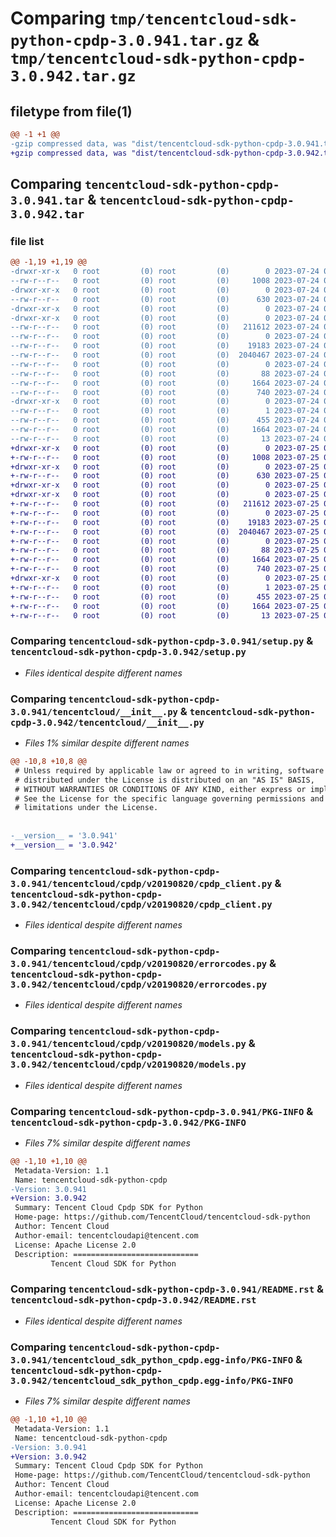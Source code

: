 # Comparing `tmp/tencentcloud-sdk-python-cpdp-3.0.941.tar.gz` & `tmp/tencentcloud-sdk-python-cpdp-3.0.942.tar.gz`

## filetype from file(1)

```diff
@@ -1 +1 @@
-gzip compressed data, was "dist/tencentcloud-sdk-python-cpdp-3.0.941.tar", last modified: Mon Jul 24 00:34:23 2023, max compression
+gzip compressed data, was "dist/tencentcloud-sdk-python-cpdp-3.0.942.tar", last modified: Tue Jul 25 04:15:12 2023, max compression
```

## Comparing `tencentcloud-sdk-python-cpdp-3.0.941.tar` & `tencentcloud-sdk-python-cpdp-3.0.942.tar`

### file list

```diff
@@ -1,19 +1,19 @@
-drwxr-xr-x   0 root         (0) root         (0)        0 2023-07-24 00:34:23.000000 tencentcloud-sdk-python-cpdp-3.0.941/
--rw-r--r--   0 root         (0) root         (0)     1008 2023-07-24 00:34:23.000000 tencentcloud-sdk-python-cpdp-3.0.941/setup.py
-drwxr-xr-x   0 root         (0) root         (0)        0 2023-07-24 00:34:23.000000 tencentcloud-sdk-python-cpdp-3.0.941/tencentcloud/
--rw-r--r--   0 root         (0) root         (0)      630 2023-07-24 00:34:23.000000 tencentcloud-sdk-python-cpdp-3.0.941/tencentcloud/__init__.py
-drwxr-xr-x   0 root         (0) root         (0)        0 2023-07-24 00:34:23.000000 tencentcloud-sdk-python-cpdp-3.0.941/tencentcloud/cpdp/
-drwxr-xr-x   0 root         (0) root         (0)        0 2023-07-24 00:34:23.000000 tencentcloud-sdk-python-cpdp-3.0.941/tencentcloud/cpdp/v20190820/
--rw-r--r--   0 root         (0) root         (0)   211612 2023-07-24 00:34:23.000000 tencentcloud-sdk-python-cpdp-3.0.941/tencentcloud/cpdp/v20190820/cpdp_client.py
--rw-r--r--   0 root         (0) root         (0)        0 2023-07-24 00:34:23.000000 tencentcloud-sdk-python-cpdp-3.0.941/tencentcloud/cpdp/v20190820/__init__.py
--rw-r--r--   0 root         (0) root         (0)    19183 2023-07-24 00:34:23.000000 tencentcloud-sdk-python-cpdp-3.0.941/tencentcloud/cpdp/v20190820/errorcodes.py
--rw-r--r--   0 root         (0) root         (0)  2040467 2023-07-24 00:34:23.000000 tencentcloud-sdk-python-cpdp-3.0.941/tencentcloud/cpdp/v20190820/models.py
--rw-r--r--   0 root         (0) root         (0)        0 2023-07-24 00:34:23.000000 tencentcloud-sdk-python-cpdp-3.0.941/tencentcloud/cpdp/__init__.py
--rw-r--r--   0 root         (0) root         (0)       88 2023-07-24 00:34:23.000000 tencentcloud-sdk-python-cpdp-3.0.941/setup.cfg
--rw-r--r--   0 root         (0) root         (0)     1664 2023-07-24 00:34:23.000000 tencentcloud-sdk-python-cpdp-3.0.941/PKG-INFO
--rw-r--r--   0 root         (0) root         (0)      740 2023-07-24 00:34:23.000000 tencentcloud-sdk-python-cpdp-3.0.941/README.rst
-drwxr-xr-x   0 root         (0) root         (0)        0 2023-07-24 00:34:23.000000 tencentcloud-sdk-python-cpdp-3.0.941/tencentcloud_sdk_python_cpdp.egg-info/
--rw-r--r--   0 root         (0) root         (0)        1 2023-07-24 00:34:23.000000 tencentcloud-sdk-python-cpdp-3.0.941/tencentcloud_sdk_python_cpdp.egg-info/dependency_links.txt
--rw-r--r--   0 root         (0) root         (0)      455 2023-07-24 00:34:23.000000 tencentcloud-sdk-python-cpdp-3.0.941/tencentcloud_sdk_python_cpdp.egg-info/SOURCES.txt
--rw-r--r--   0 root         (0) root         (0)     1664 2023-07-24 00:34:23.000000 tencentcloud-sdk-python-cpdp-3.0.941/tencentcloud_sdk_python_cpdp.egg-info/PKG-INFO
--rw-r--r--   0 root         (0) root         (0)       13 2023-07-24 00:34:23.000000 tencentcloud-sdk-python-cpdp-3.0.941/tencentcloud_sdk_python_cpdp.egg-info/top_level.txt
+drwxr-xr-x   0 root         (0) root         (0)        0 2023-07-25 04:15:12.000000 tencentcloud-sdk-python-cpdp-3.0.942/
+-rw-r--r--   0 root         (0) root         (0)     1008 2023-07-25 04:15:12.000000 tencentcloud-sdk-python-cpdp-3.0.942/setup.py
+drwxr-xr-x   0 root         (0) root         (0)        0 2023-07-25 04:15:12.000000 tencentcloud-sdk-python-cpdp-3.0.942/tencentcloud/
+-rw-r--r--   0 root         (0) root         (0)      630 2023-07-25 04:15:12.000000 tencentcloud-sdk-python-cpdp-3.0.942/tencentcloud/__init__.py
+drwxr-xr-x   0 root         (0) root         (0)        0 2023-07-25 04:15:12.000000 tencentcloud-sdk-python-cpdp-3.0.942/tencentcloud/cpdp/
+drwxr-xr-x   0 root         (0) root         (0)        0 2023-07-25 04:15:12.000000 tencentcloud-sdk-python-cpdp-3.0.942/tencentcloud/cpdp/v20190820/
+-rw-r--r--   0 root         (0) root         (0)   211612 2023-07-25 04:15:12.000000 tencentcloud-sdk-python-cpdp-3.0.942/tencentcloud/cpdp/v20190820/cpdp_client.py
+-rw-r--r--   0 root         (0) root         (0)        0 2023-07-25 04:15:12.000000 tencentcloud-sdk-python-cpdp-3.0.942/tencentcloud/cpdp/v20190820/__init__.py
+-rw-r--r--   0 root         (0) root         (0)    19183 2023-07-25 04:15:12.000000 tencentcloud-sdk-python-cpdp-3.0.942/tencentcloud/cpdp/v20190820/errorcodes.py
+-rw-r--r--   0 root         (0) root         (0)  2040467 2023-07-25 04:15:12.000000 tencentcloud-sdk-python-cpdp-3.0.942/tencentcloud/cpdp/v20190820/models.py
+-rw-r--r--   0 root         (0) root         (0)        0 2023-07-25 04:15:12.000000 tencentcloud-sdk-python-cpdp-3.0.942/tencentcloud/cpdp/__init__.py
+-rw-r--r--   0 root         (0) root         (0)       88 2023-07-25 04:15:12.000000 tencentcloud-sdk-python-cpdp-3.0.942/setup.cfg
+-rw-r--r--   0 root         (0) root         (0)     1664 2023-07-25 04:15:12.000000 tencentcloud-sdk-python-cpdp-3.0.942/PKG-INFO
+-rw-r--r--   0 root         (0) root         (0)      740 2023-07-25 04:15:12.000000 tencentcloud-sdk-python-cpdp-3.0.942/README.rst
+drwxr-xr-x   0 root         (0) root         (0)        0 2023-07-25 04:15:12.000000 tencentcloud-sdk-python-cpdp-3.0.942/tencentcloud_sdk_python_cpdp.egg-info/
+-rw-r--r--   0 root         (0) root         (0)        1 2023-07-25 04:15:12.000000 tencentcloud-sdk-python-cpdp-3.0.942/tencentcloud_sdk_python_cpdp.egg-info/dependency_links.txt
+-rw-r--r--   0 root         (0) root         (0)      455 2023-07-25 04:15:12.000000 tencentcloud-sdk-python-cpdp-3.0.942/tencentcloud_sdk_python_cpdp.egg-info/SOURCES.txt
+-rw-r--r--   0 root         (0) root         (0)     1664 2023-07-25 04:15:12.000000 tencentcloud-sdk-python-cpdp-3.0.942/tencentcloud_sdk_python_cpdp.egg-info/PKG-INFO
+-rw-r--r--   0 root         (0) root         (0)       13 2023-07-25 04:15:12.000000 tencentcloud-sdk-python-cpdp-3.0.942/tencentcloud_sdk_python_cpdp.egg-info/top_level.txt
```

### Comparing `tencentcloud-sdk-python-cpdp-3.0.941/setup.py` & `tencentcloud-sdk-python-cpdp-3.0.942/setup.py`

 * *Files identical despite different names*

### Comparing `tencentcloud-sdk-python-cpdp-3.0.941/tencentcloud/__init__.py` & `tencentcloud-sdk-python-cpdp-3.0.942/tencentcloud/__init__.py`

 * *Files 1% similar despite different names*

```diff
@@ -10,8 +10,8 @@
 # Unless required by applicable law or agreed to in writing, software
 # distributed under the License is distributed on an "AS IS" BASIS,
 # WITHOUT WARRANTIES OR CONDITIONS OF ANY KIND, either express or implied.
 # See the License for the specific language governing permissions and
 # limitations under the License.
 
 
-__version__ = '3.0.941'
+__version__ = '3.0.942'
```

### Comparing `tencentcloud-sdk-python-cpdp-3.0.941/tencentcloud/cpdp/v20190820/cpdp_client.py` & `tencentcloud-sdk-python-cpdp-3.0.942/tencentcloud/cpdp/v20190820/cpdp_client.py`

 * *Files identical despite different names*

### Comparing `tencentcloud-sdk-python-cpdp-3.0.941/tencentcloud/cpdp/v20190820/errorcodes.py` & `tencentcloud-sdk-python-cpdp-3.0.942/tencentcloud/cpdp/v20190820/errorcodes.py`

 * *Files identical despite different names*

### Comparing `tencentcloud-sdk-python-cpdp-3.0.941/tencentcloud/cpdp/v20190820/models.py` & `tencentcloud-sdk-python-cpdp-3.0.942/tencentcloud/cpdp/v20190820/models.py`

 * *Files identical despite different names*

### Comparing `tencentcloud-sdk-python-cpdp-3.0.941/PKG-INFO` & `tencentcloud-sdk-python-cpdp-3.0.942/PKG-INFO`

 * *Files 7% similar despite different names*

```diff
@@ -1,10 +1,10 @@
 Metadata-Version: 1.1
 Name: tencentcloud-sdk-python-cpdp
-Version: 3.0.941
+Version: 3.0.942
 Summary: Tencent Cloud Cpdp SDK for Python
 Home-page: https://github.com/TencentCloud/tencentcloud-sdk-python
 Author: Tencent Cloud
 Author-email: tencentcloudapi@tencent.com
 License: Apache License 2.0
 Description: ============================
         Tencent Cloud SDK for Python
```

### Comparing `tencentcloud-sdk-python-cpdp-3.0.941/README.rst` & `tencentcloud-sdk-python-cpdp-3.0.942/README.rst`

 * *Files identical despite different names*

### Comparing `tencentcloud-sdk-python-cpdp-3.0.941/tencentcloud_sdk_python_cpdp.egg-info/PKG-INFO` & `tencentcloud-sdk-python-cpdp-3.0.942/tencentcloud_sdk_python_cpdp.egg-info/PKG-INFO`

 * *Files 7% similar despite different names*

```diff
@@ -1,10 +1,10 @@
 Metadata-Version: 1.1
 Name: tencentcloud-sdk-python-cpdp
-Version: 3.0.941
+Version: 3.0.942
 Summary: Tencent Cloud Cpdp SDK for Python
 Home-page: https://github.com/TencentCloud/tencentcloud-sdk-python
 Author: Tencent Cloud
 Author-email: tencentcloudapi@tencent.com
 License: Apache License 2.0
 Description: ============================
         Tencent Cloud SDK for Python
```

